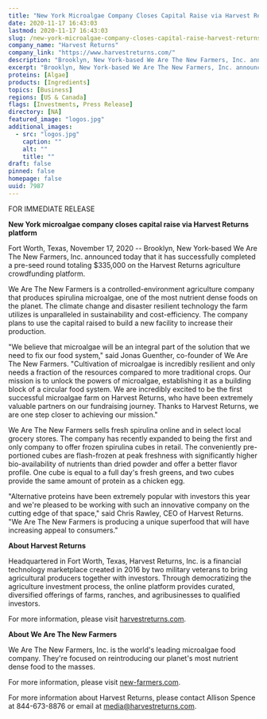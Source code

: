 ```yaml
---
title: "New York Microalgae Company Closes Capital Raise via Harvest Returns Platform"
date: 2020-11-17 16:43:03
lastmod: 2020-11-17 16:43:03
slug: /new-york-microalgae-company-closes-capital-raise-harvest-returns-platform
company_name: "Harvest Returns"
company_link: "https://www.harvestreturns.com/"
description: "Brooklyn, New York-based We Are The New Farmers, Inc. announced today that it has successfully completed a pre-seed round totaling $335,000 on the Harvest Returns agriculture crowdfunding platform. We Are The New Farmers is a controlled-environment agriculture company that produces spirulina microalgae, one of the most nutrient dense foods on the planet. The climate change and disaster resilient technology the farm utilizes is unparalleled in sustainability and cost-efficiency. The company plans to use the capital raised to build a new facility to increase their production."
excerpt: "Brooklyn, New York-based We Are The New Farmers, Inc. announced today that it has successfully completed a pre-seed round totaling $335,000 on the Harvest Returns agriculture crowdfunding platform. We Are The New Farmers is a controlled-environment agriculture company that produces spirulina microalgae, one of the most nutrient dense foods on the planet. The climate change and disaster resilient technology the farm utilizes is unparalleled in sustainability and cost-efficiency. The company plans to use the capital raised to build a new facility to increase their production."
proteins: [Algae]
products: [Ingredients]
topics: [Business]
regions: [US & Canada]
flags: [Investments, Press Release]
directory: [NA]
featured_image: "logos.jpg"
additional_images:
  - src: "logos.jpg"
    caption: ""
    alt: ""
    title: ""
draft: false
pinned: false
homepage: false
uuid: 7987
---
```

FOR IMMEDIATE RELEASE

**New York microalgae company closes capital raise via Harvest Returns
platform**

Fort Worth, Texas, November 17, 2020 -- Brooklyn, New York-based We Are
The New Farmers, Inc. announced today that it has successfully completed
a pre-seed round totaling \$335,000 on the Harvest Returns agriculture
crowdfunding platform.

We Are The New Farmers is a controlled-environment agriculture company
that produces spirulina microalgae, one of the most nutrient dense foods
on the planet. The climate change and disaster resilient technology the
farm utilizes is unparalleled in sustainability and cost-efficiency. The
company plans to use the capital raised to build a new facility to
increase their production.

"We believe that microalgae will be an integral part of the solution
that we need to fix our food system," said Jonas Guenther, co-founder of
We Are The New Farmers. "Cultivation of microalgae is incredibly
resilient and only needs a fraction of the resources compared to more
traditional crops. Our mission is to unlock the powers of microalgae,
establishing it as a building block of a circular food system. We are
incredibly excited to be the first successful microalgae farm on Harvest
Returns, who have been extremely valuable partners on our fundraising
journey. Thanks to Harvest Returns, we are one step closer to achieving
our mission."

We Are The New Farmers sells fresh spirulina online and in select local
grocery stores. The company has recently expanded to being the first and
only company to offer frozen spirulina cubes in retail. The conveniently
pre-portioned cubes are flash-frozen at peak freshness with
significantly higher bio-availability of nutrients than dried powder and
offer a better flavor profile. One cube is equal to a full day's fresh
greens, and two cubes provide the same amount of protein as a chicken
egg.

"Alternative proteins have been extremely popular with investors this
year and we're pleased to be working with such an innovative company on
the cutting edge of that space," said Chris Rawley, CEO of Harvest
Returns. "We Are The New Farmers is producing a unique superfood that
will have increasing appeal to consumers."

**About Harvest Returns**

Headquartered in Fort Worth, Texas, Harvest Returns, Inc. is a financial
technology marketplace created in 2016 by two military veterans to bring
agricultural producers together with investors. Through democratizing
the agriculture investment process, the online platform provides
curated, diversified offerings of farms, ranches, and agribusinesses to
qualified investors.

For more information, please visit
[harvestreturns.com](https://www.harvestreturns.com/).

**About We Are The New Farmers**

We Are The New Farmers, Inc. is the world's leading microalgae food
company. They're focused on reintroducing our planet's most nutrient
dense food to the masses.

For more information, please visit
[new-farmers.com](https://www.new-farmers.com/).

For more information about Harvest Returns, please contact Allison
Spence at 844-673-8876 or email at <media@harvestreturns.com>.
